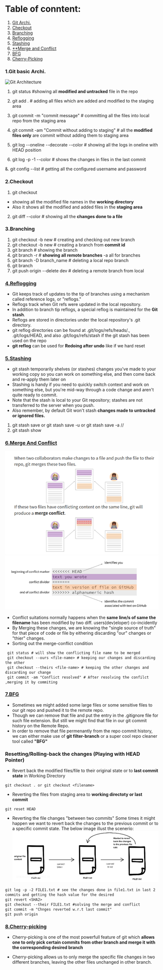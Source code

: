 Table of conntent:
===================
1. [Git Archi.](#1git-basic-Archi.)
2. [Checkout](#2Checkout)
3. [Branching](#3branching)
4. [Reflogging](#4Reflogging)
5. [Stashing](#5Stashing)
6. [\*\*Merge and Conflict](#6Merge-And-Conflict)
7. [BFG](#7bfg)
8. [Cherry-Picking](#)
### 1.Git basic Archi.

![Git Architecture](https://d1jnx9ba8s6j9r.cloudfront.net/blog/wp-content/uploads/2016/11/Git-Architechture-Git-Tutorial-Edureka-2-768x720.png)
1. git status #showing all **modified and untracked** file in the repo

2. git add . # adding all files which are added and modified to the staging area

3. git commit -m "commit message"  # committing all the files into local repo from the staging area

4. git commit -am "Commit without adding to staging" # all the **modified files only** are commit without adding them to staging area

5. git log --oneline --decorate --color # showing all the logs in oneline with HEAD position 

6. git log -p -1 --color  	# shows the changes in files in the last commit

&. git config --list # getting all the configured username and password
### 2.Checkout 

1. git checkout

* showing all the modified file names in the **working directory**
* Also it shows all the modified and added files in the **staging area** 

2. git diff --color <filename>   # showing all the **changes done to a file**


### 3.Branching

1. git checkout -b new # creating and checking out new branch
2. git checkout -b new <sha-id> # creating a branch from **commit id**
3. git branch 			# showing the branch
4. git branch -r 		# **showing all remote branches** -a all for branches
5. git branch -D branch_name # deleting a local repo branch
6. git branch 
7. git push origin --delete dev # deleting a remote branch from local 

### [4.Reflogging](https://www.atlassian.com/git/tutorials/rewriting-history/git-reflog)

* Git keeps track of updates to the tip of branches using a mechanism called reference logs, or "reflogs."
* Reflogs track when Git refs were updated in the local repository. 
* In addition to branch tip reflogs, a special reflog is maintained for the **Git stash**.
* Reflogs are stored in directories under the local repository's .git directory.
* git reflog directories can be found at .git/logs/refs/heads/., .git/logs/HEAD, and also .git/logs/refs/stash if the git stash has been used on the repo
* **git reflog** can be used for **Redoing after undo** like if we hard reset 

### [5.Stashing](https://www.atlassian.com/git/tutorials/saving-changes/git-stash#stashing-your-work)

* git stash temporarily shelves (or stashes) changes you've made to your working copy so you can work on something else, and then come back and re-apply them later on
* Stashing is handy if you need to quickly switch context and work on something else, 
  but you're mid-way through a code change and aren't quite ready to commit.
* Note that the stash is local to your Git repository; stashes are not transferred to the server when you push.
* Also remember, by default Git won't stash **changes made to untracked or ignored files.**

1. git stash save or git stash save -u or git stash save -a //
2. git stash show

### [6.Merge And Conflict](https://www.git-tower.com/learn/git/faq/solve-merge-conflicts)

![Merge-conflict](merge-conflict.png)
![Merge-conflict-2](merge-conflict-2.png)
* Conflict suitations normally happens when the **same line/s of same the filename** has been modified by two diff. users(dev)eloper) co-incidently
* By Merging these changes, we are knowing the "single source of truth" for that piece of code or file by eithering discarding "our" changes or "thier" changes.
* Sorting out the merge-conflict condition
```
 git status # will show the conflicting file name to be merged 
 git checkout --ours <file-name> # keeping our changes and discarding the other 
 git checkout --theirs <file-name> # keeping the other changes and discarding our change 
 git commit -am "Conflict resolved" # After resolving the confilct ,merging it by commiting
```

### [7.BFG](https://github.com/IBM/BluePic/wiki/Using-BFG-Repo-Cleaner-tool-to-remove-sensitive-files-from-your-git-repo)

* Sometimes we might added some large files or some sensitive files to our git repo and pushed it to the remote repo.
* Though we can remove that file and put the entry in the .gitignore file for such file extension. But still we might find that file in our git commit history on the Remote Repo. 
* In order to remove that file permenantly from the repo commit history, we can either make use of 
**git filter-branch** or a super cool repo cleaner tool called **"BFG"** 

### Resetting/Rolling-back the changes (Playing with HEAD Pointer)

* Revert back the modified files/file to their original state or to **last commit state** in Working Directory 
```
git checkout . or git checkout <filename>
```
* Reverting the files from staging area to **working directoty or last commit**
```
git reset HEAD 
```

* Reverting the file changes "between two commits"
Some times it might happen we want to revert back the changes to the previous commit or to a specific commit state.
The below image illust the scenerio:  
![Revert](revert.png)

```
git log -p -2 FILE1.txt # see the changes done in file1.txt in last 2 commits and getting the hash value for the desired
git revert <SHA2>
git checkout --their FILE1.txt #solving the merge and conflict
git commit -m "Chnges reverted w.r.t last commit"
git push origin 
```

### [8.Cherry-picking](https://www.devroom.io/2010/06/10/cherry-picking-specific-commits-from-another-branch/)

* Cherry-picking is one of the most powerfull feature of git which **allows one to only pick certain commits
from other branch and merge it with the corresponding desired branch**

* Cherry-picking allows us to only merge the specific file changes in two different branches, leaving the other files unchanged in other branch.











